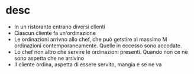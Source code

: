 # desc
+ In un ristorante entrano diversi clienti
+ Ciascun cliente fa un'ordinazione
+ Le ordinazioni arrivno allo chef, che può getstire al massimo M ordinazioni contemporaneamente. Quelle in eccesso sono accodate.
+ Lo chef non altro che servire le ordinazioni presenti. Quando non ce ne sono aspetta che ne arrivino
+ Il cliente ordina, aspetta di essere servito, mangia e se ne va